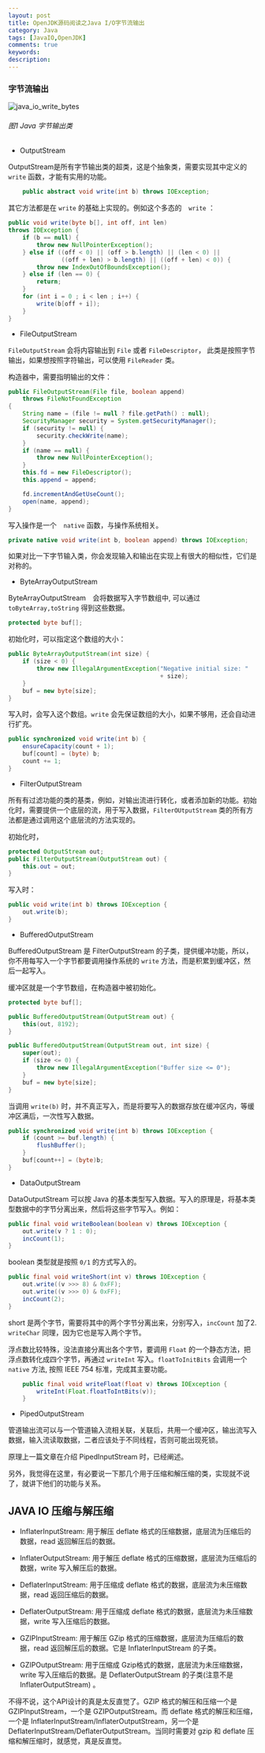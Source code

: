 ```yaml
---
layout: post
title: OpenJDK源码阅读之Java I/O字节流输出
category: Java
tags: [JavaIO,OpenJDK]
comments: true
keywords:
description:
---
```

### 字节流输出

![java_io_write_bytes](/assets/Java/java_io_write_bytes.png)

###### 图1 Java 字节输出类

* OutputStream

OutputStream是所有字节输出类的超类，这是个抽象类，需要实现其中定义的 `write` 函数，才能有实用的功能。

```java
    public abstract void write(int b) throws IOException;
```

其它方法都是在 `write` 的基础上实现的。例如这个多态的　`write` ：


```java
public void write(byte b[], int off, int len)
throws IOException {
    if (b == null) {
        throw new NullPointerException();
    } else if ((off < 0) || (off > b.length) || (len < 0) ||
               ((off + len) > b.length) || ((off + len) < 0)) {
        throw new IndexOutOfBoundsException();
    } else if (len == 0) {
        return;
    }
    for (int i = 0 ; i < len ; i++) {
        write(b[off + i]);
    }
}
```

* FileOutputStream


`FileOutputStream` 会将内容输出到 `File` 或者 `FileDescriptor`， 此类是按照字节输出，如果想按照字符输出，可以使用 `FileReader` 类。

构造器中，需要指明输出的文件：

```java
public FileOutputStream(File file, boolean append)
    throws FileNotFoundException
{
    String name = (file != null ? file.getPath() : null);
    SecurityManager security = System.getSecurityManager();
    if (security != null) {
        security.checkWrite(name);
    }
    if (name == null) {
        throw new NullPointerException();
    }
    this.fd = new FileDescriptor();
    this.append = append;

    fd.incrementAndGetUseCount();
    open(name, append);
}
```

写入操作是一个　`native` 函数，与操作系统相关。

```java
private native void write(int b, boolean append) throws IOException;
```

如果对比一下字节输入类，你会发现输入和输出在实现上有很大的相似性，它们是对称的。

* ByteArrayOutputStream

ByteArrayOutputStream　会将数据写入字节数组中, 可以通过 `toByteArray,toString` 得到这些数据。

```java
protected byte buf[];
```

初始化时，可以指定这个数组的大小：

```java
public ByteArrayOutputStream(int size) {
    if (size < 0) {
        throw new IllegalArgumentException("Negative initial size: "
                                           + size);
    }
    buf = new byte[size];
}
```

写入时，会写入这个数组。`write` 会先保证数组的大小，如果不够用，还会自动进行扩充。

```java
public synchronized void write(int b) {
    ensureCapacity(count + 1);
    buf[count] = (byte) b;
    count += 1;
}
```

* FilterOutputStream

所有有过滤功能的类的基类，例如，对输出流进行转化，或者添加新的功能。初始化时，需要提供一个底层的流，用于写入数据，`FilterOUtputStream` 类的所有方法都是通过调用这个底层流的方法实现的。

初始化时，

```java
protected OutputStream out;
public FilterOutputStream(OutputStream out) {
    this.out = out;
}
```

写入时：

```java
public void write(int b) throws IOException {
    out.write(b);
}
```

* BufferedOutputStream

BufferedOutputStream 是 FilterOutputStream 的子类，提供缓冲功能，所以，你不用每写入一个字节都要调用操作系统的 `write` 方法，而是积累到缓冲区，然后一起写入。

缓冲区就是一个字节数组，在构造器中被初始化。

```java
protected byte buf[];

public BufferedOutputStream(OutputStream out) {
    this(out, 8192);
}

public BufferedOutputStream(OutputStream out, int size) {
    super(out);
    if (size <= 0) {
        throw new IllegalArgumentException("Buffer size <= 0");
    }
    buf = new byte[size];
}
```


当调用 `write(b)` 时，并不真正写入，而是将要写入的数据存放在缓冲区内，等缓冲区满后，一次性写入数据。

```java
public synchronized void write(int b) throws IOException {
    if (count >= buf.length) {
        flushBuffer();
    }
    buf[count++] = (byte)b;
}
```

* DataOutputStream

DataOutputStream 可以按 Java 的基本类型写入数据。写入的原理是，将基本类型数据中的字节分离出来，然后将这些字节写入。例如：

```java
public final void writeBoolean(boolean v) throws IOException {
    out.write(v ? 1 : 0);
    incCount(1);
}
```

boolean 类型就是按照 `0/1` 的方式写入的。


```java
public final void writeShort(int v) throws IOException {
    out.write((v >>> 8) & 0xFF);
    out.write((v >>> 0) & 0xFF);
    incCount(2);
}
```

short 是两个字节，需要将其中的两个字节分离出来，分别写入，`incCount` 加了2. `writeChar` 同理，因为它也是写入两个字节。


浮点数比较特殊，没法直接分离出各个字节，要调用 `Float` 的一个静态方法，把浮点数转化成四个字节，再通过 `writeInt` 写入。`floatToInitBits` 会调用一个 `native` 方法, 按照 IEEE 754 标准，完成其主要功能。

```java
    public final void writeFloat(float v) throws IOException {
        writeInt(Float.floatToIntBits(v));
    }
```

* PipedOutputStream

管道输出流可以与一个管道输入流相关联，关联后，共用一个缓冲区，输出流写入数据，输入流读取数据，二者应该处于不同线程，否则可能出现死锁。

原理上一篇文章在介绍 PipedInputStream 时，已经阐述。

另外，我觉得在这里，有必要说一下那几个用于压缩和解压缩的类，实现就不说了，就讲下他们的功能与关系。

## JAVA IO 压缩与解压缩


* InflaterInputStream: 用于解压 deflate 格式的压缩数据，底层流为压缩后的数据，read 返回解压后的数据。
* InflaterOutputStream: 用于解压 deflate 格式的压缩数据，底层流为压缩后的数据，write 写入解压后的数据。
* DeflaterInputStream: 用于压缩成 deflate 格式的数据，底层流为未压缩数据，read 返回压缩后的数据。
* DeflaterOutputStream: 用于压缩成 deflate 格式的数据，底层流为未压缩数据，write 写入压缩后的数据。

* GZIPInputStream: 用于解压 GZip 格式的压缩数据，底层流为压缩后的数据，read 返回解压后的数据。它是 InflaterInputStream 的子类。
* GZIPOutputStream: 用于压缩成 Gzip格式的数据，底层流为未压缩数据，write 写入压缩后的数据。是 DeflaterOutputStream 的子类(注意不是InflaterOutputStream) 。

不得不说，这个API设计的真是太反直觉了。GZIP 格式的解压和压缩一个是 GZIPInputStream，一个是 GZIPOutputStream。而 deflate 格式的解压和压缩，一个是 InflaterInputStream/InflaterOutputStream，另一个是 DeflaterInputStream/DeflaterOutputStream。当同时需要对 gzip 和 deflate 压缩和解压缩时，就感觉，真是反直觉。

